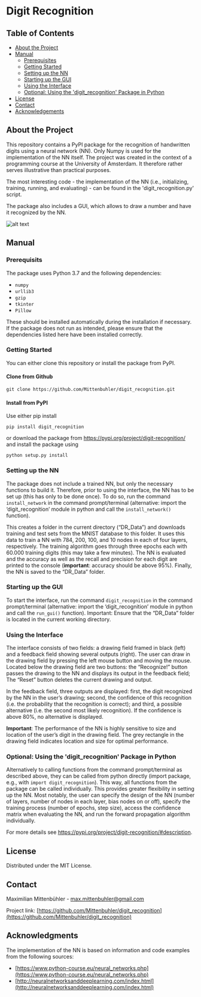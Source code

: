 # Digit Recognition

## Table of Contents

* [About the Project](#about-the-project)
* [Manual](#manual)
  * [Prerequisites](#prerequisites)
  * [Getting Started](#getting-started)
  * [Setting up the NN](#setting-up-the-nn)
  * [Starting up the GUI](#starting-up-the-gui)
  * [Using the Interface](#using-the-interface)
  * [Optional: Using the 'digit_recognition' Package in Python](#optional)
* [License](#license)
* [Contact](#contact)
* [Acknowledgements](#acknowledgements)

## About the Project
This repository contains a PyPI package for the recognition of handwritten digits using a neural network (NN). Only Numpy is used for the implementation of the NN itself. The project was created in the context of a programming course at the University of Amsterdam. It therefore rather serves illustrative than practical purposes.

The most interesting code - the implementation of the NN (i.e., initializing, training, running, and evaluating) - can be found in the 'digit_recognition.py' script.

The package also includes a GUI, which allows to draw a number and have it recognized by the NN.

![alt text](https://github.com/Mittenbuhler/digit_recognition/blob/dev/gui_example.png?raw=true)

## Manual
### Prerequisits
The package uses Python 3.7 and the following dependencies: 
- `numpy`
- `urllib3`
- `gzip`
- `tkinter`
- `Pillow`

These should be installed automatically during the installation if necessary. If the package does not run as intended, please ensure that the dependencies listed here have been installed correctly.

### Getting Started
You can either clone this repository or install the package from PyPI.
#### Clone from Github
```
git clone https://github.com/Mittenbuhler/digit_recognition.git
```

#### Install from PyPI
Use either pip install
```
pip install digit_recognition
```
or download the package from https://pypi.org/project/digit-recognition/ and install the package using
```
python setup.py install
```

### Setting up the NN
The package does not include a trained NN, but only the necessary functions to build it. Therefore, prior to using the interface, the NN has to be set up (this has only to be done once). To do so, run the command `install_network` in the command prompt/terminal (alternative: import the ‘digit_recognition’ module in python and call the `install_network()` function).

This creates a folder in the current directory (“DR_Data”) and downloads training and test sets from the MNIST database to this folder. It uses this data to train a NN with 784, 200, 100, and 10 nodes in each of four layers, respectively. The training algorithm goes through three epochs each with 60.000 training digits (this may take a few minutes). The NN is evaluated and the accuracy as well as the recall and precision for each digit are printed to the console (**important**: accuracy should be above 95%). Finally, the NN is saved to the “DR_Data” folder.

### Starting up the GUI
To start the interface, run the command `digit_recognition` in the command prompt/terminal (alternative: import the ‘digit_recognition’ module in python and call the `run_gui()` function). Important: Ensure that the “DR_Data” folder is located in the current working directory.

### Using the Interface
The interface consists of two fields: a drawing field framed in black (left) and a feedback field showing several outputs (right). The user can draw in the drawing field by pressing the left mouse button and moving the mouse. Located below the drawing field are two buttons: the “Recognize!” button passes the drawing to the NN and displays its output in the feedback field; The “Reset” button deletes the current drawing and output. 

In the feedback field, three outputs are displayed: first, the digit recognized by the NN in the user’s drawing; second, the confidence of this recognition (i.e. the probability that the recognition is correct); and third, a possible alternative (i.e. the second most likely recognition). If the confidence is above 80%, no alternative is displayed.

**Important**: The performance of the NN is highly sensitive to size and location of the user’s digit in the drawing field. The grey rectangle in the drawing field indicates location and size for optimal performance.


### Optional: Using the 'digit_recognition' Package in Python
Alternatively to calling functions from the command prompt/terminal as described above, they can be called from python directly (import package, e.g., with `import digit_recognition`). This way, all functions from the package can be called individually. This provides greater flexibility in setting up the NN. Most notably, the user can specify the design of the NN (number of layers, number of nodes in each layer, bias nodes on or off), specify the training process (number of epochs, step size), access the confidence matrix when evaluating the NN, and run the forward propagation algorithm individually. 

For more details see https://pypi.org/project/digit-recognition/#description.

## License
Distributed under the MIT License.

## Contact
Maximilian Mittenbühler - max.mittenbuhler@gmail.com

Project link: [https://github.com/Mittenbuhler/digit_recognition](https://github.com/Mittenbuhler/digit_recognition)

## Acknowledgments
The implementation of the NN is based on information and code examples from the following sources:
- [https://www.python-course.eu/neural_networks.php](https://www.python-course.eu/neural_networks.php)
- [http://neuralnetworksanddeeplearning.com/index.html](http://neuralnetworksanddeeplearning.com/index.html)

